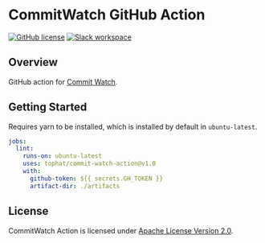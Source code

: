 # CommitWatch GitHub Action

[![GitHub license](https://img.shields.io/github/license/tophat/commit-watch-action)](https://github.com/tophat/commit-watch-action/blob/master/LICENSE) [![Slack workspace](https://slackinvite.dev.tophat.com/badge.svg)](https://opensource.tophat.com/slack)

## Overview

GitHub action for [Commit Watch](https://github.com/tophat/commit-watch).

## Getting Started

Requires yarn to be installed, which is installed by default in `ubuntu-latest`.

```yaml
jobs:
  lint:
    runs-on: ubuntu-latest
    uses: tophat/commit-watch-action@v1.0
    with:
      github-token: ${{ secrets.GH_TOKEN }}
      artifact-dir: ./artifacts
```

## License

CommitWatch Action is licensed under [Apache License Version 2.0](https://github.com/tophat/commit-watch-action/tree/master/LICENSE).
